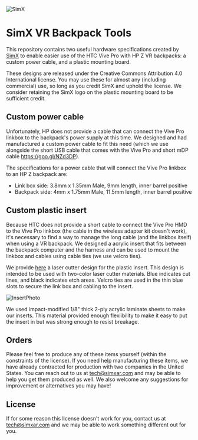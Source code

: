 ![SimX](http://www.simxar.com/wp-content/uploads/2017/10/SimXLogoSm.png)
# SimX VR Backpack Tools

This repository contains two useful hardware specifications created by [SimX](https://www.simxar.com) to enable easier use of the HTC Vive Pro with HP Z VR backpacks: a custom power cable, and a plastic mounting board.

These designs are released under the Creative Commons Attribution 4.0 International license. You may use these for almost any (including commercial) use, so long as you credit SimX and uphold the license. We consider retaining the SimX logo on the plastic mounting board to be sufficient credit.

## Custom power cable
Unfortunately, HP does not provide a cable that can connect the Vive Pro linkbox to the backpack's power supply at this time. We designed and had manufactured a custom power cable to fit this need (which we use alongside the short USB cable that comes with the Vive Pro and short mDP cable https://goo.gl/NZd3DP).

The specifications for a power cable that will connect the Vive Pro linkbox to an HP Z backpack are:
- Link box side: 3.8mm x 1.35mm Male, 9mm length, inner barrel positive
- Backpack side: 4mm x 1.75mm Male, 11.5mm length, inner barrel positive

## Custom plastic insert
Because HTC does not provide a short cable to connect the Vive Pro HMD to the Vive Pro linkbox (the cable in the wireless adapter kit doesn't work), it's necessary to find a way to manage the long cable (and the linkbox itself) when using a VR backpack. We designed a acrylic insert that fits between the backpack computer and the harness and can be used to mount the linkbox and cables using cable ties (we use velcro ties).

We provide [here](https://github.com/SimX-Inc/VR-Backpack-Tools/blob/master/Insert-LaserCutterDesign-v6.eps?raw=true) a laser cutter design for the plastic insert. This design is intended to be used with two-color laser cutter materials. Blue indicates cut lines, and black indicates etch areas. Velcro ties are used in the thin blue slots to secure the link box and cabling to the insert.

![InsertPhoto](https://github.com/SimX-Inc/VR-Backpack-Tools/blob/master/IMG_20180906_215102.jpg?raw=true)

We used impact-modified 1/8" thick 2-ply acrylic laminate sheets to make our inserts. This material provided enough flexiibility to make it easy to put the insert in but was strong enough to resist breakage.

## Orders
Please feel free to produce any of these items yourself (within the constraints of the license). If you need help manufacturing these items, we have already contracted for production with two companies in the United States. You can reach out to us at tech@simxar.com and may be able to help you get them produced as well. We also welcome any suggestions for improvement or alternatives you may have!

## License
If for some reason this license doesn't work for you, contact us at tech@simxar.com and we may be able to work something different out for you.
